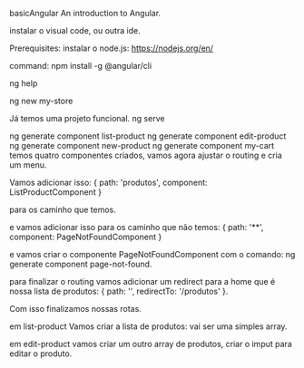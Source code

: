 basicAngular
An introduction to Angular.

instalar o visual code, ou outra ide.

Prerequisites: instalar o node.js: https://nodejs.org/en/

command: npm install -g @angular/cli

ng help

ng new my-store

Já temos uma projeto funcional. ng serve

ng generate component list-product
ng generate component edit-product
ng generate component new-product
ng generate component my-cart
temos quatro componentes criados, vamos agora ajustar o routing e cria um menu.

Vamos adicionar isso: { path: 'produtos', component: ListProductComponent }

para os caminho que temos.

e vamos adicionar isso para os caminho que não temos: { path: '**', component: PageNotFoundComponent }

e vamos criar o componente PageNotFoundComponent com o comando: ng generate component page-not-found.

para finalizar o routing vamos adicionar um redirect para a home que é nossa lista de produtos: { path: '', redirectTo: '/produtos' }.

Com isso finalizamos nossas rotas.

em list-product Vamos criar a lista de produtos: vai ser uma simples array.

em edit-product vamos criar um outro array de produtos, criar o imput para editar o produto.
